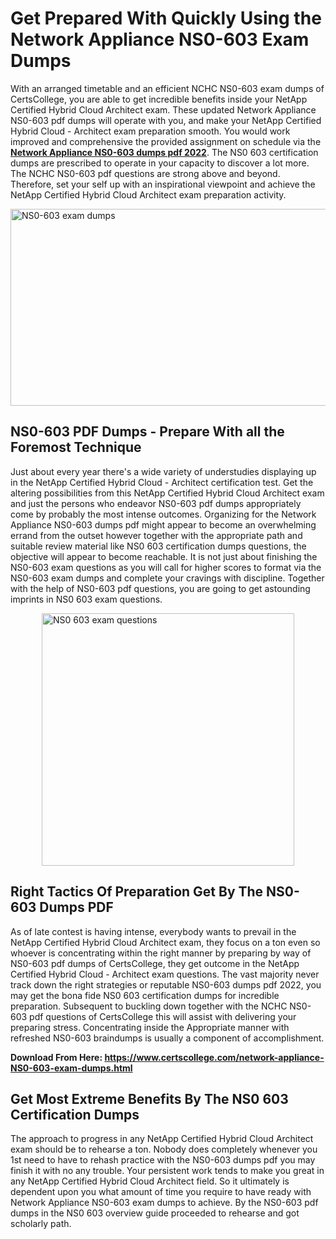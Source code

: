 <h1><strong>Get Prepared With Quickly Using the Network Appliance NS0-603 Exam Dumps&nbsp;</strong></h1>
<p><span style="font-weight: 400;">With an arranged timetable and an efficient NCHC NS0-603 exam dumps of CertsCollege, you are able to get incredible benefits inside your NetApp Certified Hybrid Cloud Architect exam. These updated Network Appliance NS0-603 pdf dumps will operate with you, and make your NetApp Certified Hybrid Cloud - Architect exam preparation smooth. You would work improved and comprehensive the provided assignment on schedule via the <strong><a href="https://www.certscollege.com/network-appliance-NS0-603-exam-dumps.html">Network Appliance NS0-603 dumps pdf 2022</a></strong>. The NS0 603 certification dumps are prescribed to operate in your capacity to discover a lot more. The NCHC NS0-603 pdf questions are strong above and beyond. Therefore, set your self up with an inspirational viewpoint and achieve the NetApp Certified Hybrid Cloud Architect exam preparation activity.&nbsp;</span></p>
<p><span style="font-weight: 400;"><img style="display: block; margin-left: auto; margin-right: auto;" src="https://i.ibb.co/CPDK3ps/Yellow-and-Blue-Initiative-Blog-Banner.png" alt="NS0-603 exam dumps" width="559" height="315" /></span></p>
<h2><strong>NS0-603 PDF Dumps - Prepare With all the Foremost Technique</strong></h2>
<p><span style="font-weight: 400;">Just about every year there's a wide variety of understudies displaying up in the NetApp Certified Hybrid Cloud - Architect certification test. Get the altering possibilities from this NetApp Certified Hybrid Cloud Architect exam and just the persons who endeavor NS0-603 pdf dumps appropriately come by probably the most intense outcomes. Organizing for the Network Appliance NS0-603 dumps pdf might appear to become an overwhelming errand from the outset however together with the appropriate path and suitable review material like NS0 603 certification dumps questions, the objective will appear to become reachable. It is not just about finishing the NS0-603 exam questions as you will call for higher scores to format via the NS0-603 exam dumps and complete your cravings with discipline. Together with the help of NS0-603 pdf questions, you are going to get astounding imprints in NS0 603 exam questions.</span></p>
<p><span style="font-weight: 400;"><a href="https://bit.ly/3tT5LTz"><img style="display: block; margin-left: auto; margin-right: auto;" src="https://i.ibb.co/9tMrhdY/Teacher-Appreciation-Invitation.png" alt="NS0 603 exam questions " width="404" height="404" /></a></span></p>
<h2><strong>Right Tactics Of Preparation Get By The NS0-603 Dumps PDF</strong></h2>
<p><span style="font-weight: 400;">As of late contest is having intense, everybody wants to prevail in the NetApp Certified Hybrid Cloud Architect exam, they focus on a ton even so whoever is concentrating within the right manner by preparing by way of NS0-603 pdf dumps of CertsCollege, they get outcome in the NetApp Certified Hybrid Cloud - Architect exam questions. The vast majority never track down the right strategies or reputable NS0-603 dumps pdf 2022, you may get the bona fide NS0 603 certification dumps for incredible preparation. Subsequent to buckling down together with the NCHC NS0-603 pdf questions of CertsCollege this will assist with delivering your preparing stress. Concentrating inside the Appropriate manner with refreshed NS0-603 braindumps is usually a component of accomplishment.</span></p>
<p><span style="font-weight: 400;"><strong>Download From Here: <a href="https://www.certscollege.com/network-appliance-NS0-603-exam-dumps.html">https://www.certscollege.com/network-appliance-NS0-603-exam-dumps.html</a></strong></span></p>
<h2><strong>Get Most Extreme Benefits By The NS0 603 Certification Dumps</strong></h2>
<p><span style="font-weight: 400;">The approach to progress in any NetApp Certified Hybrid Cloud Architect exam should be to rehearse a ton. Nobody does completely whenever you 1st need to have to rehash practice with the NS0-603 dumps pdf you may finish it with no any trouble. Your persistent work tends to make you great in any NetApp Certified Hybrid Cloud Architect field. So it ultimately is dependent upon you what amount of time you require to have ready with Network Appliance NS0-603 exam dumps to achieve. By the NS0-603 pdf dumps in the NS0 603 overview guide proceeded to rehearse and got scholarly path.</span></p>

